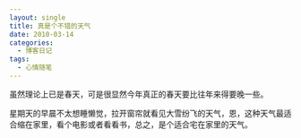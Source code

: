 ```yaml
---
layout: single
title: 真是个不错的天气
date: 2010-03-14
categories:
  - 博客日记
tags:
  - 心情随笔
---
```


虽然理论上已是春天，可是很显然今年真正的春天要比往年来得要晚一些。

星期天的早晨不太想睡懒觉，拉开窗帘就看见大雪纷飞的天气，恩，这种天气最适合缩在家里，看个电影或者看看书，总之，是个适合宅在家里的天气。

